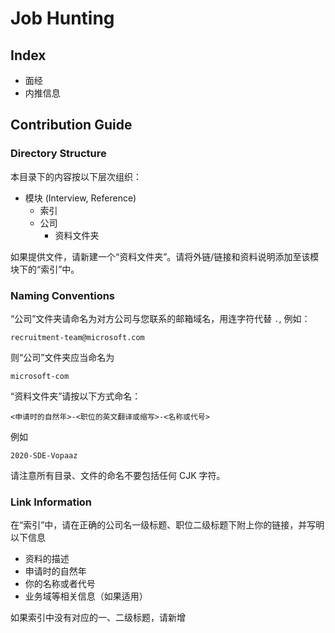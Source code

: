 # Job Hunting

## Index

- 面经
- 内推信息

## Contribution Guide

### Directory Structure

本目录下的内容按以下层次组织：

- 模块 (Interview, Reference)
    - 索引
    - 公司
        - 资料文件夹

如果提供文件，请新建一个“资料文件夹”。请将外链/链接和资料说明添加至该模块下的“索引”中。

### Naming Conventions

“公司”文件夹请命名为对方公司与您联系的邮箱域名，用连字符代替 `.`, 例如：

```
recruitment-team@microsoft.com
```

则“公司”文件夹应当命名为

```
microsoft-com
```

“资料文件夹”请按以下方式命名：

```
<申请时的自然年>-<职位的英文翻译或缩写>-<名称或代号>
```

例如

```
2020-SDE-Vopaaz
```

请注意所有目录、文件的命名不要包括任何 CJK 字符。

### Link Information

在“索引”中，请在正确的公司名一级标题、职位二级标题下附上你的链接，并写明以下信息

- 资料的描述
- 申请时的自然年
- 你的名称或者代号
- 业务域等相关信息（如果适用）

如果索引中没有对应的一、二级标题，请新增

